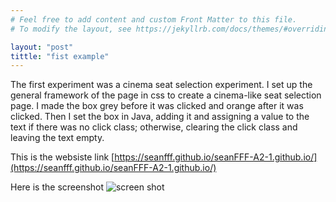 ```yaml
---
# Feel free to add content and custom Front Matter to this file.
# To modify the layout, see https://jekyllrb.com/docs/themes/#overriding-theme-defaults

layout: "post"
tittle: "fist example"
---
```


The first experiment was a cinema seat selection experiment. I set up the general framework of the page in css to create a cinema-like seat selection page.
I made the box grey before it was clicked and orange after it was clicked.
Then I set the box in Java, adding it and assigning a value to the text if there was no click class; otherwise, clearing the click class and leaving the text empty.

This is the websiste link  [https://seanfff.github.io/seanFFF-A2-1.github.io/](https://seanfff.github.io/seanFFF-A2-1.github.io/)


Here is the screenshot ![screen shot](https://pics0.baidu.com/feed/bf096b63f6246b60e6373c947ce31647510fa238.png?token=d614a5b731646c5636124f534d28c9a2)


